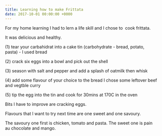 ```yaml
---
title: Learning how to make Frittata
date: 2017-10-01 00:00:00 +0000
---
```



For my home learning I had to lern a life skill and I chose to  cook frittata.

It was delicious and healthy.

(1) tear your carbahidrat into a cake tin (carbohydrate - bread, potato, pasta) - I used bread

(2) crack six eggs into a bowl and pick out the shell

(3) season with salt and pepper and add a splash of oatmilk then whisk

(4) add some flavour of your choice to the bread I chose some leftover beef and vegtble curry

(5) tip the egg into the tin and cook for 30mins at 170C in the oven

Bits I have to improve are cracking eggs.

Flavours that I want to try next time are one sweet and one savoury.

The savoury one first is chicken, tomato and pasta. The sweet one is pain au chocolate and mango.